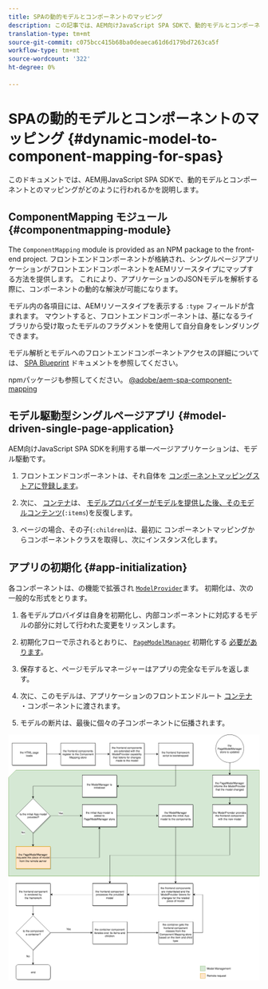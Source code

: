 ```yaml
---
title: SPAの動的モデルとコンポーネントのマッピング
description: この記事では、AEM向けJavaScript SPA SDKで、動的モデルとコンポーネントとのマッピングがどのように行われるかを説明します。
translation-type: tm+mt
source-git-commit: c075bcc415b68ba0deaeca61d6d179bd7263ca5f
workflow-type: tm+mt
source-wordcount: '322'
ht-degree: 0%

---
```



# SPAの動的モデルとコンポーネントのマッピング {#dynamic-model-to-component-mapping-for-spas}

このドキュメントでは、AEM用JavaScript SPA SDKで、動的モデルとコンポーネントとのマッピングがどのように行われるかを説明します。

## ComponentMapping モジュール {#componentmapping-module}

The `ComponentMapping` module is provided as an NPM package to the front-end project. フロントエンドコンポーネントが格納され、シングルページアプリケーションがフロントエンドコンポーネントをAEMリソースタイプにマップする方法を提供します。 これにより、アプリケーションのJSONモデルを解析する際に、コンポーネントの動的な解決が可能になります。

モデル内の各項目には、AEMリソースタイプを表示する `:type` フィールドが含まれます。 マウントすると、フロントエンドコンポーネントは、基になるライブラリから受け取ったモデルのフラグメントを使用して自分自身をレンダリングできます。

モデル解析とモデルへのフロントエンドコンポーネントアクセスの詳細については、 [SPA Blueprint](blueprint.md) ドキュメントを参照してください。

npmパッケージも参照してください。 [@adobe/aem-spa-component-mapping](https://www.npmjs.com/package/@adobe/aem-spa-component-mapping)

## モデル駆動型シングルページアプリ {#model-driven-single-page-application}

AEM向けJavaScript SPA SDKを利用する単一ページアプリケーションは、モデル駆動です。

1. フロントエンドコンポーネントは、それ自体を [コンポーネントマッピングストアに登録します](#componentmapping-module)。
1. 次に、 [コンテナ](blueprint.md#container)は、 [モデルプロバイダーがモデルを提供した後、そのモデルコンテンツ](blueprint.md#the-model-provider)(`:items`)を反復します。

1. ページの場合、その子(`:children`)は、最初に [](blueprint.md#componentmapping) コンポーネントマッピングからコンポーネントクラスを取得し、次にインスタンス化します。

## アプリの初期化 {#app-initialization}

各コンポーネントは、の機能で拡張され [`ModelProvider`](blueprint.md#the-model-provider)ます。 初期化は、次の一般的な形式をとります。

1. 各モデルプロバイダは自身を初期化し、内部コンポーネントに対応するモデルの部分に対して行われた変更をリッスンします。
1. 初期化フローで示されるとおりに、 [`PageModelManager`](blueprint.md#pagemodelmanager) 初期化する [必要があります](blueprint.md)。

1. 保存すると、ページモデルマネージャーはアプリの完全なモデルを返します。
1. 次に、このモデルは、アプリケーションのフロントエンドルート [コンテナ](blueprint.md#container) ・コンポーネントに渡されます。
1. モデルの断片は、最後に個々の子コンポーネントに伝播されます。

![アプリモデルの初期化](assets/app-model-initialization.png)
